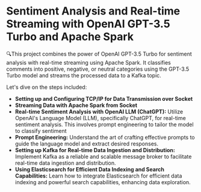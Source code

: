 # Sentiment Analysis and Real-time Streaming with OpenAI GPT-3.5 Turbo and Apache Spark

🔍This project combines the power of OpenAI GPT-3.5 Turbo for sentiment analysis with real-time streaming using Apache Spark. It classifies comments into positive, negative, or neutral categories using the GPT-3.5 Turbo model and streams the processed data to a Kafka topic.

Let's dive on the steps included: 
- **Setting up and Configuring TCP/IP for Data Transmission over Socket** 
- **Streaming Data with Apache Spark from Socket**
- **Real-time Sentiment Analysis with OpenAI LLM (ChatGPT):** Utilize OpenAI's Language Model (LLM), specifically ChatGPT, for real-time sentiment analysis. This involves prompt engineering to tailor the model to classify sentiment
- **Prompt Engineering:** Understand the art of crafting effective prompts to guide the language model and extract desired responses.
- **Setting up Kafka for Real-time Data Ingestion and Distribution:** Implement Kafka as a reliable and scalable message broker to facilitate real-time data ingestion and distribution.
- **Using Elasticsearch for Efficient Data Indexing and Search Capabilities:** Learn how to integrate Elasticsearch for efficient data indexing and powerful search capabilities, enhancing data exploration.
